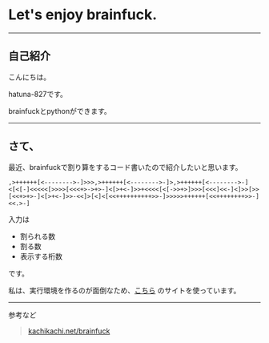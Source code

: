 # Let's enjoy brainfuck.

---

## 自己紹介

こんにちは。

hatuna-827です。

brainfuckとpythonができます。

---

## さて、

最近、brainfuckで割り算をするコード書いたので紹介したいと思います。

```
,>++++++[<-------->-]>>>,>++++++[<-------->-]>,>++++++[<-------->-]<[<[-]<<<<<[>>>>[<<<+>->+>-]<[>+<-]>>+<<<<[<[->>+>]>>>[<<<]<<-]<]>>[>>[<<+>+>-]<[>+<-]>>-<<]>[<]<[<<++++++++++>>-]>>>>>++++++[<<++++++++>>-]<<.>-]
```

入力は

+ 割られる数
+ 割る数
+ 表示する桁数

です。

私は、実行環境を作るのが面倒なため、[こちら](https://kachikachi.net/brainfuck/) のサイトを使っています。

---

参考など

> [kachikachi.net/brainfuck ](https://kachikachi.net/brainfuck/)
